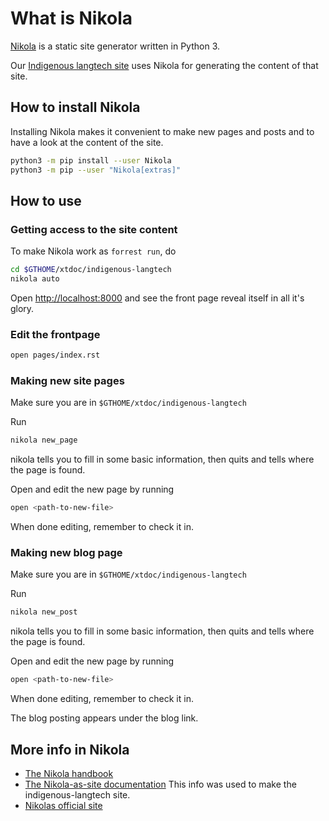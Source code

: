 # What is Nikola

[Nikola](http://getnikola.com) is a static site generator written in Python 3.

Our [Indigenous langtech site](http://indigenous-langtech.uit.no) uses Nikola for generating the content of that site.

## How to install Nikola

Installing Nikola makes it convenient to make new pages and posts and to have a look at the content of the site.

```sh
python3 -m pip install --user Nikola
python3 -m pip --user "Nikola[extras]"
```

## How to use

### Getting access to the site content

To make Nikola work as `forrest run`, do

```sh
cd $GTHOME/xtdoc/indigenous-langtech
nikola auto
```

Open <http://localhost:8000> and see the front page reveal itself in all it's glory.

### Edit the frontpage

```sh
open pages/index.rst
```

### Making new site pages

Make sure you are in `$GTHOME/xtdoc/indigenous-langtech`

Run

```sh
nikola new_page
```

nikola tells you to fill in some basic information, then quits and tells where the page is found.

Open and edit the new page by running

```sh
open <path-to-new-file>
```

When done editing, remember to check it in.

### Making new blog page

Make sure you are in `$GTHOME/xtdoc/indigenous-langtech`

Run

```sh
nikola new_post
```

nikola tells you to fill in some basic information, then quits and tells where the page is found.

Open and edit the new page by running

```sh
open <path-to-new-file>
```

When done editing, remember to check it in.

The blog posting appears under the blog link.

## More info in Nikola

- [The Nikola handbook](https://getnikola.com/handbook.html)
- [The Nikola-as-site documentation](https://getnikola.com/creating-a-site-not-a-blog-with-nikola.html) This info was used to make the indigenous-langtech site.
- [Nikolas official site](https://getnikola.com)
